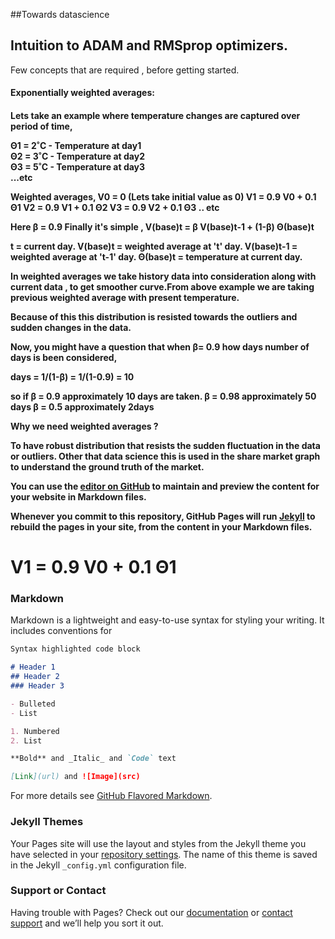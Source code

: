##Towards datascience

<h2>Intuition to  ADAM and RMSprop optimizers.</h2>

<p>Few concepts that are required , before getting started.</p>

<h4>Exponentially weighted averages:<h4>

Lets take an example where temperature changes are captured over period of time, </p>


Θ1 = 2˚C  - Temperature at day1 </br>
Θ2 = 3˚C  - Temperature at day2 </br>
Θ3 = 5˚C  - Temperature at day3 </br>
...etc 
 
 Weighted averages, 
 V0  = 0 (Lets take initial value as 0)
 V1  =  0.9  V0   + 0.1 Θ1 
 V2  =  0.9  V1   + 0.1 Θ2
 V3  =  0.9  V2   + 0.1 Θ3
 .. etc

Here β = 0.9
Finally it's simple ,
   V(base)t = β V(base)t-1 + (1-β) Θ(base)t

t = current day.
V(base)t = weighted average at 't' day.
V(base)t-1 = weighted average at 't-1' day.
Θ(base)t = temperature at current day. 

In weighted averages we take history data into consideration along with current data , to get smoother curve.From above example we are taking previous weighted average with present temperature.

Because of this this distribution is resisted towards the outliers and sudden changes in the data.

Now, you might have a question that when  β= 0.9 how days number of days is been considered,

 days = 1/(1-β) = 1/(1-0.9) = 10 
 
 so if β = 0.9  approximately 10 days are taken.
       β = 0.98 approximately 50 days
       β = 0.5  approximately 2days

	   
Why we need weighted averages ?

 To have robust distribution that resists the sudden fluctuation in the data or outliers. Other that data science this is used in the share market graph to understand the ground truth of the market.
 





 







You can use the [editor on GitHub](https://github.com/towardsdatascience/towardsdatascience.github.io/edit/master/index.md) to maintain and preview the content for your website in Markdown files.

Whenever you commit to this repository, GitHub Pages will run [Jekyll](https://jekyllrb.com/) to rebuild the pages in your site, from the content in your Markdown files.

<h1>V1 =  0.9  V0   + 0.1 Θ1 </h1>

### Markdown

Markdown is a lightweight and easy-to-use syntax for styling your writing. It includes conventions for

```markdown
Syntax highlighted code block

# Header 1
## Header 2
### Header 3

- Bulleted
- List

1. Numbered
2. List

**Bold** and _Italic_ and `Code` text

[Link](url) and ![Image](src)
```

For more details see [GitHub Flavored Markdown](https://guides.github.com/features/mastering-markdown/).

### Jekyll Themes

Your Pages site will use the layout and styles from the Jekyll theme you have selected in your [repository settings](https://github.com/towardsdatascience/towardsdatascience.github.io/settings). The name of this theme is saved in the Jekyll `_config.yml` configuration file.

### Support or Contact

Having trouble with Pages? Check out our [documentation](https://help.github.com/categories/github-pages-basics/) or [contact support](https://github.com/contact) and we’ll help you sort it out.
